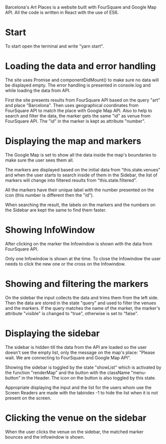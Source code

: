 Barcelona's Art Places is a website built with FourSquare and Google Map API. All the code is written in React with the use of ES6.

# Start

To start open the terminal and write "yarn start".

# Loading the data and error handling

The site uses Promise and componentDidMount() to make sure no data will be displayed empty. The error handling is presented in console.log and while loading the data from API.

First the site presents results from FourSquare API based on the query "art" and place "Barcelona". Then uses geographical coordinates from FourSquare API to match the place with Google Map API. Also to help to search and filter the data, the marker gets the same "id" as venue from FourSquare API. The "id" in the marker is kept as attribute "number".

# Displaying the map and markers

The Google Map is set to show all the data inside the map's boundaries to make sure the user sees them all. 

The markers are displayed based on the initial data from "this.state.venues" and when the user starts to search inside of them in the Sidebar, the list of markers will change into filtered results from "this.state.filtered".

All the markers have their unique label with the number presented on the icon (this number is different then the "id").

When searching the result, the labels on the markers and the numbers on the Sidebar are kept the same to find them faster. 

# Showing InfoWindow

After clicking on the marker the Infowindow is shown with the data from FourSquare API.

Only one Infowindow is shown at the time. To close the Infowindow the user needs to click the new one or the cross on the Infowindow.

# Showing and filtering the markers

On the sidebar the input collects the data and trims them from the left side. Then the data are stored in the state "query" and used to filter the venues and the markers. 
If the query matches the name of the marker, the marker's attribute "visible" is changed to "true", otherwise is set to "false".

# Displaying the sidebar

The sidebar is hidden till the data from the API are loaded so the user doesn't see the empty list, only the message on the map's place: "Please wait. We are connecting to FourSquare and Google Map API". 

Showing the sidebar is toggled by the state "showList" which is activated by the function "renderMap" and the button with the className "menu-button" in the Header. The icon on the button is also toggled by this state. 

Appropriate displaying the input and the list for the users whom use the Screen Readers are made with the tabindex -1 to hide the list when it is not present on the screen.

# Clicking the venue on the sidebar

When the user clicks the venue on the sidebar, the matched marker bounces and the infowindow is shown. 


